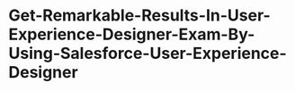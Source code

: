 # Get-Remarkable-Results-In-User-Experience-Designer-Exam-By-Using-Salesforce-User-Experience-Designer